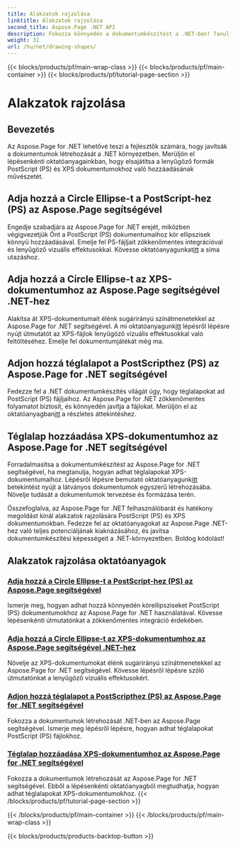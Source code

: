 ```yaml
---
title: Alakzatok rajzolása
linktitle: Alakzatok rajzolása
second_title: Aspose.Page .NET API
description: Fokozza könnyedén a dokumentumkészítést a .NET-ben! Tanuljon meg lépésről lépésre oktatóanyagokat a körök, ellipszisek és téglalapok PostScript-hez (PS) történő hozzáadásához az Aspose.Page .NET használatával.
weight: 31
url: /hu/net/drawing-shapes/
---
```


{{< blocks/products/pf/main-wrap-class >}}
{{< blocks/products/pf/main-container >}}
{{< blocks/products/pf/tutorial-page-section >}}

# Alakzatok rajzolása

## Bevezetés

Az Aspose.Page for .NET lehetővé teszi a fejlesztők számára, hogy javítsák a dokumentumok létrehozását a .NET környezetben. Merüljön el lépésenkénti oktatóanyagainkban, hogy elsajátítsa a lenyűgöző formák PostScript (PS) és XPS dokumentumokhoz való hozzáadásának művészetét.

## Adja hozzá a Circle Ellipse-t a PostScript-hez (PS) az Aspose.Page segítségével
Engedje szabadjára az Aspose.Page for .NET erejét, miközben végigvezetjük Önt a PostScript (PS) dokumentumaihoz kör ellipszisek könnyű hozzáadásával. Emelje fel PS-fájljait zökkenőmentes integrációval és lenyűgöző vizuális effektusokkal. Kövesse oktatóanyagunkat[itt](./add-circle-ellipse-to-postscript-ps/) a sima utazáshoz.

## Adja hozzá a Circle Ellipse-t az XPS-dokumentumhoz az Aspose.Page segítségével .NET-hez
 Alakítsa át XPS-dokumentumait élénk sugárirányú színátmenetekkel az Aspose.Page for .NET segítségével. A mi oktatóanyagunk[itt](./add-circle-ellipse-to-xps-document/) lépésről lépésre nyújt útmutatót az XPS-fájlok lenyűgöző vizuális effektusokkal való feltöltéséhez. Emelje fel dokumentumjátékát még ma.

## Adjon hozzá téglalapot a PostScripthez (PS) az Aspose.Page for .NET segítségével
 Fedezze fel a .NET dokumentumkészítés világát úgy, hogy téglalapokat ad PostScript (PS) fájljaihoz. Az Aspose.Page for .NET zökkenőmentes folyamatot biztosít, és könnyedén javítja a fájlokat. Merüljön el az oktatóanyagban[itt](./add-rectangle-to-postscript-ps/) a részletes áttekintéshez.

## Téglalap hozzáadása XPS-dokumentumhoz az Aspose.Page for .NET segítségével
Forradalmasítsa a dokumentumkészítést az Aspose.Page for .NET segítségével, ha megtanulja, hogyan adhat téglalapokat XPS-dokumentumaihoz. Lépésről lépésre bemutató oktatóanyagunk[itt](./add-rectangle-to-xps-document/) betekintést nyújt a látványos dokumentumok egyszerű létrehozásába. Növelje tudását a dokumentumok tervezése és formázása terén.

Összefoglalva, az Aspose.Page for .NET felhasználóbarát és hatékony megoldást kínál alakzatok rajzolására PostScript (PS) és XPS dokumentumokban. Fedezze fel az oktatóanyagokat az Aspose.Page .NET-hez való teljes potenciáljának kiaknázásához, és javítsa dokumentumkészítési képességeit a .NET-környezetben. Boldog kódolást!
## Alakzatok rajzolása oktatóanyagok
### [Adja hozzá a Circle Ellipse-t a PostScript-hez (PS) az Aspose.Page segítségével](./add-circle-ellipse-to-postscript-ps/)
Ismerje meg, hogyan adhat hozzá könnyedén körellipsziseket PostScript (PS) dokumentumokhoz az Aspose.Page for .NET használatával. Kövesse lépésenkénti útmutatónkat a zökkenőmentes integráció érdekében.
### [Adja hozzá a Circle Ellipse-t az XPS-dokumentumhoz az Aspose.Page segítségével .NET-hez](./add-circle-ellipse-to-xps-document/)
Növelje az XPS-dokumentumokat élénk sugárirányú színátmenetekkel az Aspose.Page for .NET segítségével. Kövesse lépésről lépésre szóló útmutatónkat a lenyűgöző vizuális effektusokért.
### [Adjon hozzá téglalapot a PostScripthez (PS) az Aspose.Page for .NET segítségével](./add-rectangle-to-postscript-ps/)
Fokozza a dokumentumok létrehozását .NET-ben az Aspose.Page segítségével. Ismerje meg lépésről lépésre, hogyan adhat téglalapokat PostScript (PS) fájlokhoz.
### [Téglalap hozzáadása XPS-dokumentumhoz az Aspose.Page for .NET segítségével](./add-rectangle-to-xps-document/)
Fokozza a dokumentumok létrehozását az Aspose.Page for .NET segítségével. Ebből a lépésenkénti oktatóanyagból megtudhatja, hogyan adhat téglalapokat XPS-dokumentumokhoz.
{{< /blocks/products/pf/tutorial-page-section >}}

{{< /blocks/products/pf/main-container >}}
{{< /blocks/products/pf/main-wrap-class >}}

{{< blocks/products/products-backtop-button >}}
